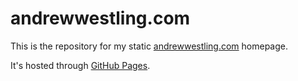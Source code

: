 # andrewwestling.com

This is the repository for my static [andrewwestling.com](http://andrewwestling.com) homepage.

It's hosted through [GitHub Pages](https://pages.github.com/).
